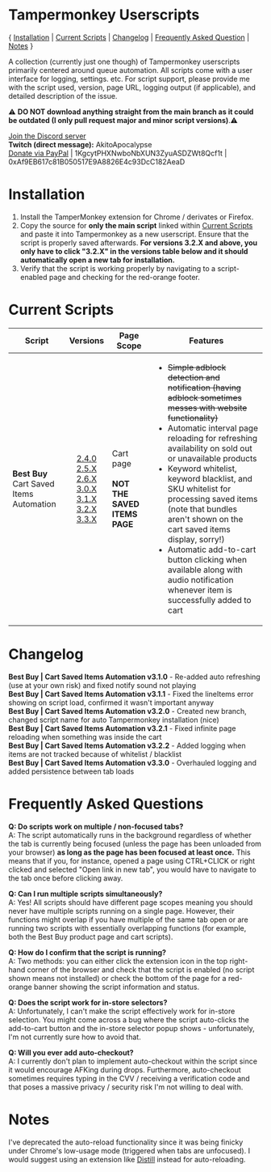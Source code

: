 # Tampermonkey Userscripts
{ [Installation](<https://github.com/albert-sun/tamper-scripts#Installation>) | [Current Scripts](<https://github.com/albert-sun/tamper-scripts#Current-Scripts>) | [Changelog](<https://github.com/albert-sun/tamper-scripts#Changelog>) | [Frequently Asked Question](<https://github.com/albert-sun/tamper-scripts#Frequently-Asked-Questions>) | [Notes](<https://github.com/albert-sun/tamper-scripts#Notes>) }

A collection (currently just one though) of Tampermonkey userscripts primarily centered around queue automation. All scripts come with a user interface for logging, settings. etc. For script support, please provide me with the script used, version, page URL, logging output (if applicable), and detailed description of the issue.

⚠️ **DO NOT download anything straight from the main branch as it could be outdated (I only pull request major and minor script versions)**.⚠️  

[Join the Discord server](<https://discord.com/channels/767566223729754122/847824352647970826/849044131509829722>)  
**Twitch (direct message):** AkitoApocalypse  
[Donate via PayPal](<https://www.paypal.com/donate?business=GFVTB9U2UGDL6&currency_code=USD>) | 1KgcytPHXNwboNbXUN3ZyuASDZWt8Qcf1t | 0xAf9EB617c81B050517E9A8826E4c93DcC182AeaD

# Installation  
1. Install the TamperMonkey extension for Chrome / derivates or Firefox.
2. Copy the source for **only the main script** linked within [Current Scripts](<https://github.com/albert-sun/tamper-scripts#Current-Scripts>) and paste it into Tampermonkey as a new userscript. Ensure that the script is properly saved afterwards. **For versions 3.2.X and above, you only have to click "3.2.X" in the versions table below and it should automatically open a new tab for installation.**  
3. Verify that the script is working properly by navigating to a script-enabled page and checking for the red-orange footer.

# Current Scripts
|Script|Versions|Page Scope|Features|
|----------------|:------------:|------------------------|--------|
|**Best Buy**<br>Cart Saved Items Automation|[2.4.0](https://github.com/albert-sun/tamper-scripts/blob/bestbuy-cart_2.4.0/bestbuy-cart/script_main.js)<br>[2.5.X](https://github.com/albert-sun/tamper-scripts/blob/bestbuy-cart_2.5/bestbuy-cart/script_main.js)<br>[2.6.X](https://github.com/albert-sun/tamper-scripts/blob/bestbuy-cart_2.6/bestbuy-cart/script_main.js)<br>[3.0.X](https://github.com/albert-sun/tamper-scripts/blob/bestbuy-cart_3.0/bestbuy-cart/script_main.js)<br>[3.1.X](https://github.com/albert-sun/tamper-scripts/blob/bestbuy-cart_3.1/bestbuy-cart/script_main.js)<br>[3.2.X](https://raw.githubusercontent.com/albert-sun/tamper-scripts/bestbuy-cart_3.2/bestbuy-cart/script_main.user.js)<br>[3.3.X](https://raw.githubusercontent.com/albert-sun/tamper-scripts/bestbuy-cart_3.3/bestbuy-cart/script_main.user.js)|Cart page<br><br>**NOT THE SAVED ITEMS PAGE**|<ul><li>~~Simple adblock detection and notification (having adblock sometimes messes with website functionality)<li>Automatic interval page reloading for refreshing availability on sold out or unavailable products~~</li><li>Keyword whitelist, keyword blacklist, and SKU whitelist for processing saved items (note that bundles aren't shown on the cart saved items display, sorry!)</li><li>Automatic add-to-cart button clicking when available along with audio notification whenever item is successfully added to cart</li></ul>|

# Changelog
**Best Buy | Cart Saved Items Automation v3.1.0** - Re-added auto refreshing (use at your own risk) and fixed notify sound not playing  
**Best Buy | Cart Saved Items Automation v3.1.1** - Fixed the lineItems error showing on script load, confirmed it wasn't important anyway  
**Best Buy | Cart Saved Items Automation v3.2.0** - Created new branch, changed script name for auto Tampermonkey installation (nice)  
**Best Buy | Cart Saved Items Automation v3.2.1** - Fixed infinite page reloading when something was inside the cart  
**Best Buy | Cart Saved Items Automation v3.2.2** - Added logging when items are not tracked because of whitelist / blacklist  
**Best Buy | Cart Saved Items Automation v3.3.0** - Overhauled logging and added persistence between tab loads

# Frequently Asked Questions
**Q: Do scripts work on multiple / non-focused tabs?**  
A: The script automatically runs in the background regardless of whether the tab is currently being focused (unless the page has been unloaded from your browser) **as long as the page has been focused at least once.** This means that if you, for instance, opened a page using CTRL+CLICK or right clicked and selected "Open link in new tab", you would have to navigate to the tab once before clicking away.  

**Q: Can I run multiple scripts simultaneously?**  
A: Yes! All scripts should have different page scopes meaning you should never have multiple scripts running on a single page. However, their functions might overlap if you have multiple of the same tab open or are running two scripts with essentially overlapping functions (for example, both the Best Buy product page and cart scripts).  

**Q: How do I confirm that the script is running?**  
A: Two methods: you can either click the extension icon in the top right-hand corner of the browser and check that the script is enabled (no script shown means not installed) or check the bottom of the page for a red-orange banner showing the script information and status.  

**Q: Does the script work for in-store selectors?**  
A: Unfortunately, I can't make the script effectively work for in-store selection. You might come across a bug where the script auto-clicks the add-to-cart button and the in-store selector popup shows - unfortunately, I'm not currently sure how to avoid that.  

**Q: Will you ever add auto-checkout?**  
A: I currently don't plan to implement auto-checkout within the script since it would encourage AFKing during drops. Furthermore, auto-checkout sometimes requires typing in the CVV / receiving a verification code and that poses a massive privacy / security risk I'm not willing to deal with.  

# Notes 
I've deprecated the auto-reload functionality since it was being finicky under Chrome's low-usage mode (triggered when tabs are unfocused). I would suggest using an extension like [Distill](https://chrome.google.com/webstore/detail/distill-web-monitor/inlikjemeeknofckkjolnjbpehgadgge?hl=en) instead for auto-reloading.

